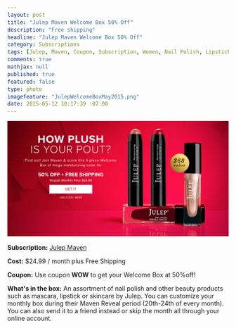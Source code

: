 ```yaml
---
layout: post
title: "Julep Maven Welcome Box 50% Off"
description: "Free shipping"
headline: "Julep Maven Welcome Box 50% Off"
category: Subscriptions
tags: [Julep, Maven, Coupon, Subscription, Women, Nail Polish, Lipstick]
comments: true
mathjax: null
published: true
featured: false
type: photo
imagefeature: "JulepWelcomeBoxMay2015.png"
date: 2015-05-12 10:17:39 -07:00
---
```

![Julep Maven Welcome Box](/images/JulepWelcomeBoxMay2015.png)
<p><b>Subscription:</b> <a href="https://www.julep.com/rewardsref/index/refer/id/1532991/">Julep Maven</a></p>
<p><b>Cost:</b> $24.99 / month plus Free Shipping</p>
<p><b>Coupon:</b> Use coupon <b>WOW</b> to get your Welcome Box at 50%off!</p>
<p><b>What's in the box:</b> An assortment of nail polish and other beauty products such as mascara, lipstick or skincare by Julep. 
You can customize your monthly box during their Maven Reveal period (20th-24th of every month). 
You can also send it to a friend instead or skip the month all through your online account.

